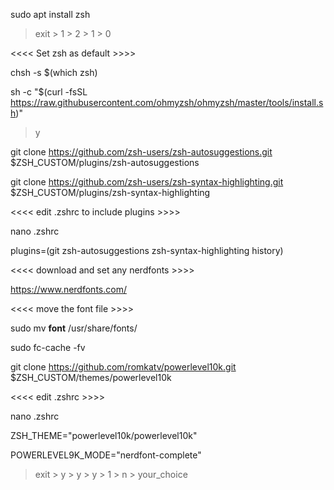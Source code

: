 sudo apt install zsh

> exit > 1 > 2 > 1 > 0

<<<< Set zsh as default >>>>

chsh -s $(which zsh)

sh -c "$(curl -fsSL https://raw.githubusercontent.com/ohmyzsh/ohmyzsh/master/tools/install.sh)"

> y

git clone https://github.com/zsh-users/zsh-autosuggestions.git $ZSH_CUSTOM/plugins/zsh-autosuggestions

git clone https://github.com/zsh-users/zsh-syntax-highlighting.git $ZSH_CUSTOM/plugins/zsh-syntax-highlighting

<<<< edit .zshrc to include plugins >>>>

nano .zshrc

plugins=(git zsh-autosuggestions zsh-syntax-highlighting history)

<<<< download and set any nerdfonts >>>>

https://www.nerdfonts.com/

<<<< move the font file >>>>

sudo mv __font__ /usr/share/fonts/

sudo fc-cache -fv

git clone https://github.com/romkatv/powerlevel10k.git $ZSH_CUSTOM/themes/powerlevel10k

<<<< edit .zshrc >>>>

nano .zshrc

ZSH_THEME="powerlevel10k/powerlevel10k"

POWERLEVEL9K_MODE="nerdfont-complete"

> exit > y > y > y > 1 > n > your_choice
